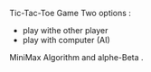 Tic-Tac-Toe Game 
Two options : 
- play withe other player
- play with computer (AI)

MiniMax Algorithm and alphe-Beta .
